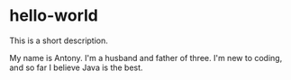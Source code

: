 # hello-world
This is a short description.

My name is Antony. I'm a husband and father of three.
I'm new to coding, and so far I believe Java is the best.
